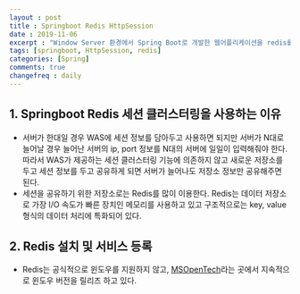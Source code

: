 ```yaml
---
layout : post
title : Springboot Redis HttpSession
date : 2019-11-06
excerpt : "Window Server 환경에서 Spring Boot로 개발한 웹어플리케이션을 redis를 이용하여 세션공유 하는 방법 정리"
tags: [springboot, HttpSession, redis]
categories: [Spring]
comments: true
changefreq : daily
---
```


## 1. Springboot Redis 세션 클러스터링을 사용하는 이유

- 서버가 한대일 경우 WAS에 세션 정보를 담아두고 사용하면 되지만 서버가 N대로 늘어날 경우 늘어난 서버의 ip, port 정보를 N대의 서버에 일일이 입력해줘야 한다. 따라서 WAS가 제공하는 세션 클러스터링 기능에 의존하지 않고 새로운 저장소를 두고 세션 정보를 두고 공유하게 되면 서버가 늘어나도 저장소 정보만 공유해주면 된다. 
- 세션을 공유하기 위한 저장소로는 Redis를 많이 이용한다. Redis는 데이터 저장소로 가장 I/O 속도가 빠른 장치인 메모리를 사용하고 있고 구조적으로는 key, value 형식의 데이터 처리에 특화되어 있다.

## 2. Redis 설치 및 서비스 등록 

- Redis는 공식적으로 윈도우를 지원하지 않고, [MSOpenTech](https://github.com/MicrosoftArchive/redis/releases)라는 곳에서 지속적으로 윈도우 버전을 릴리즈 하고 있다.
